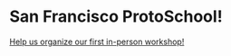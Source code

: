 # San Francisco ProtoSchool!

[Help us organize our first in-person workshop!](https://github.com/ProtoSchool/san-francisco/issues/1)
